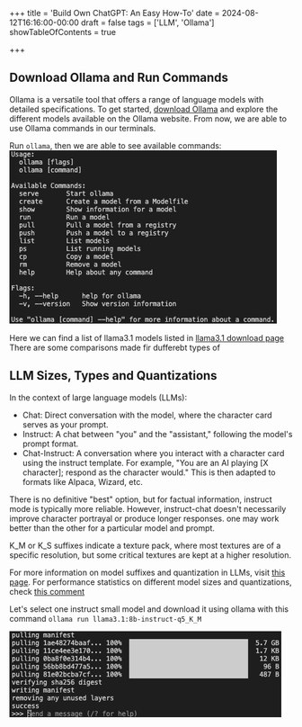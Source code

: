 +++
title = 'Build Own ChatGPT: An Easy How-To'
date = 2024-08-12T16:16:00-00:00
draft = false
tags = ['LLM', 'Ollama']
showTableOfContents = true

+++


## Download Ollama and Run Commands

Ollama is a versatile tool that offers a range of language models with detailed specifications. To get started, [download Ollama](https://ollama.com/download) and explore the different models available on the Ollama website. From now, we are able to use Ollama commands in our terminals. 

Run `ollama`, then we are able to see available commands:
![ollama_command.png](ollama_command.png)

Here we can find a list of llama3.1 models listed in [llama3.1 download page](https://ollama.com/library/llama3.1:8b-instruct-q4_K_M/blobs/11ce4ee3e170) There are some comparisons made fir dufferebt types of

## LLM Sizes, Types and Quantizations

In the context of large language models (LLMs):

- Chat: Direct conversation with the model, where the character card serves as your prompt.
- Instruct: A chat between "you" and the "assistant," following the model's prompt format.
- Chat-Instruct: A conversation where you interact with a character card using the instruct template. For example, "You are an AI playing [X character]; respond as the character would." This is then adapted to formats like Alpaca, Wizard, etc.

There is no definitive "best" option, but for factual information, instruct mode is typically more reliable. However, instruct-chat doesn't necessarily improve character portrayal or produce longer responses. one may work better than the other for a particular model and prompt.

K_M or K_S suffixes indicate a texture pack, where most textures are of a specific resolution, but some critical textures are kept at a higher resolution.

For more information on model suffixes and quantization in LLMs, visit [this page](https://www.reddit.com/r/LocalLLaMA/comments/17lavtr/how_do_i_choose_the_llama_model_its_so_confusing/). For performance statistics on different model sizes and quantizations, check [this comment](https://github.com/ggerganov/llama.cpp/pull/1684#issuecomment-1579252501) 


Let's select one instruct small model and download it using ollama with this command `ollama run llama3.1:8b-instruct-q5_K_M`

![download_llama3_model.png](download_llama3_model.png)